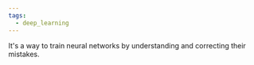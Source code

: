 ```yaml
---
tags:
  - deep_learning
---
```



It's a way to train neural networks by understanding and correcting their mistakes.